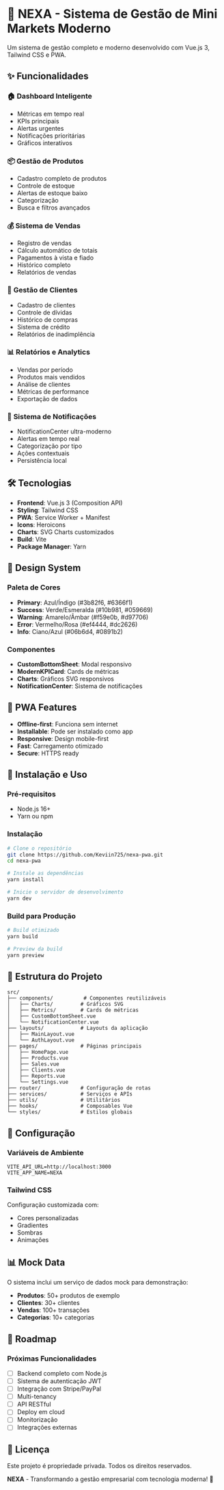 # 🚀 NEXA - Sistema de Gestão de Mini Markets Moderno

Um sistema de gestão completo e moderno desenvolvido com Vue.js 3, Tailwind CSS e PWA.

## ✨ Funcionalidades

### 🏠 **Dashboard Inteligente**
- Métricas em tempo real
- KPIs principais
- Alertas urgentes
- Notificações prioritárias
- Gráficos interativos

### 📦 **Gestão de Produtos**
- Cadastro completo de produtos
- Controle de estoque
- Alertas de estoque baixo
- Categorização
- Busca e filtros avançados

### 💰 **Sistema de Vendas**
- Registro de vendas
- Cálculo automático de totais
- Pagamentos à vista e fiado
- Histórico completo
- Relatórios de vendas

### 👥 **Gestão de Clientes**
- Cadastro de clientes
- Controle de dívidas
- Histórico de compras
- Sistema de crédito
- Relatórios de inadimplência

### 📊 **Relatórios e Analytics**
- Vendas por período
- Produtos mais vendidos
- Análise de clientes
- Métricas de performance
- Exportação de dados

### 🔔 **Sistema de Notificações**
- NotificationCenter ultra-moderno
- Alertas em tempo real
- Categorização por tipo
- Ações contextuais
- Persistência local

## 🛠️ **Tecnologias**

- **Frontend**: Vue.js 3 (Composition API)
- **Styling**: Tailwind CSS
- **PWA**: Service Worker + Manifest
- **Icons**: Heroicons
- **Charts**: SVG Charts customizados
- **Build**: Vite
- **Package Manager**: Yarn

## 🎨 **Design System**

### **Paleta de Cores**
- **Primary**: Azul/Índigo (#3b82f6, #6366f1)
- **Success**: Verde/Esmeralda (#10b981, #059669)
- **Warning**: Amarelo/Âmbar (#f59e0b, #d97706)
- **Error**: Vermelho/Rosa (#ef4444, #dc2626)
- **Info**: Ciano/Azul (#06b6d4, #0891b2)

### **Componentes**
- **CustomBottomSheet**: Modal responsivo
- **ModernKPICard**: Cards de métricas
- **Charts**: Gráficos SVG responsivos
- **NotificationCenter**: Sistema de notificações

## 📱 **PWA Features**

- **Offline-first**: Funciona sem internet
- **Installable**: Pode ser instalado como app
- **Responsive**: Design mobile-first
- **Fast**: Carregamento otimizado
- **Secure**: HTTPS ready

## 🚀 **Instalação e Uso**

### **Pré-requisitos**
- Node.js 16+
- Yarn ou npm

### **Instalação**
```bash
# Clone o repositório
git clone https://github.com/Keviin725/nexa-pwa.git
cd nexa-pwa

# Instale as dependências
yarn install

# Inicie o servidor de desenvolvimento
yarn dev
```

### **Build para Produção**
```bash
# Build otimizado
yarn build

# Preview da build
yarn preview
```

## 📁 **Estrutura do Projeto**

```
src/
├── components/          # Componentes reutilizáveis
│   ├── Charts/         # Gráficos SVG
│   ├── Metrics/        # Cards de métricas
│   ├── CustomBottomSheet.vue
│   └── NotificationCenter.vue
├── layouts/            # Layouts da aplicação
│   ├── MainLayout.vue
│   └── AuthLayout.vue
├── pages/              # Páginas principais
│   ├── HomePage.vue
│   ├── Products.vue
│   ├── Sales.vue
│   ├── Clients.vue
│   ├── Reports.vue
│   └── Settings.vue
├── router/             # Configuração de rotas
├── services/           # Serviços e APIs
├── utils/              # Utilitários
├── hooks/              # Composables Vue
└── styles/             # Estilos globais
```

## 🔧 **Configuração**

### **Variáveis de Ambiente**
```env
VITE_API_URL=http://localhost:3000
VITE_APP_NAME=NEXA
```

### **Tailwind CSS**
Configuração customizada com:
- Cores personalizadas
- Gradientes
- Sombras
- Animações

## 📊 **Mock Data**

O sistema inclui um serviço de dados mock para demonstração:
- **Produtos**: 50+ produtos de exemplo
- **Clientes**: 30+ clientes
- **Vendas**: 100+ transações
- **Categorias**: 10+ categorias

## 🎯 **Roadmap**

### **Próximas Funcionalidades**
- [ ] Backend completo com Node.js
- [ ] Sistema de autenticação JWT
- [ ] Integração com Stripe/PayPal
- [ ] Multi-tenancy
- [ ] API RESTful
- [ ] Deploy em cloud
- [ ] Monitorização
- [ ] Integrações externas

## 📄 **Licença**

Este projeto é propriedade privada. Todos os direitos reservados.

**NEXA** - Transformando a gestão empresarial com tecnologia moderna! 🚀
